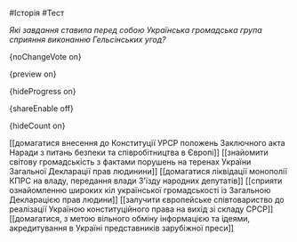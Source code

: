 #Історія #Тест

*Які завдання ставила перед собою Українська громадська група сприяння виконанню Гельсінських угод?*

{noChangeVote on}

{preview on}

{hideProgress on}

{shareEnable off}

{hideCount on}

[[домагатися внесення до Конституції УРСР положень Заключного акта Наради з питань безпеки та співробітництва в Європі]]
[[знайомити світову громадськість з фактами порушень на теренах України Загальної Декларації прав людинини]]
[[домагатися ліквідації монополії КПРС на владу, передання влади З'їзду народних депутатів]]
[[сприяти ознайомленню широких кіл української громадськості із Загальною Декларацією прав людини]]
[[залучити європейське співтовариство до реалізації Україною конституційного права на вихід зі складу СРСР]]
[[домагатися, з метою вільного обміну інформацією та ідеями, акредитування в Україні представників зарубіжної преси]]
